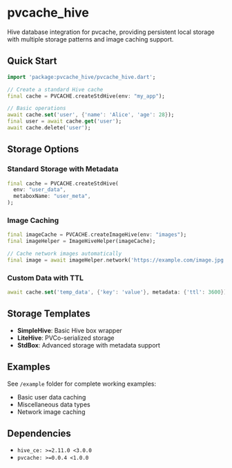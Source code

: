 # pvcache_hive

Hive database integration for pvcache, providing persistent local storage with multiple storage patterns and image caching support.

## Quick Start

```dart
import 'package:pvcache_hive/pvcache_hive.dart';

// Create a standard Hive cache
final cache = PVCACHE.createStdHive(env: "my_app");

// Basic operations
await cache.set('user', {'name': 'Alice', 'age': 28});
final user = await cache.get('user');
await cache.delete('user');
```

## Storage Options

### Standard Storage with Metadata
```dart
final cache = PVCACHE.createStdHive(
  env: "user_data",
  metaboxName: "user_meta",
);
```

### Image Caching
```dart
final imageCache = PVCACHE.createImageHive(env: "images");
final imageHelper = ImageHiveHelper(imageCache);

// Cache network images automatically
final image = await imageHelper.network('https://example.com/image.jpg');
```

### Custom Data with TTL
```dart
await cache.set('temp_data', {'key': 'value'}, metadata: {'ttl': 3600});
```

## Storage Templates

- **SimpleHive**: Basic Hive box wrapper
- **LiteHive**: PVCo-serialized storage  
- **StdBox**: Advanced storage with metadata support

## Examples

See `/example` folder for complete working examples:
- Basic user data caching
- Miscellaneous data types
- Network image caching

## Dependencies

- `hive_ce: >=2.11.0 <3.0.0`
- `pvcache: >=0.0.4 <1.0.0`
